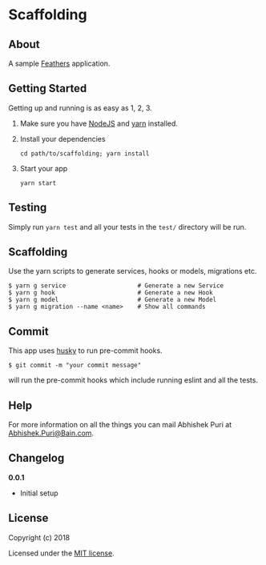 # Scaffolding

> 

## About

A sample [Feathers](http://feathersjs.com) application. 

## Getting Started

Getting up and running is as easy as 1, 2, 3.

1. Make sure you have [NodeJS](https://nodejs.org/) and [yarn](https://yarnpkg.com/lang/en/) installed.
2. Install your dependencies

    ```
    cd path/to/scaffolding; yarn install
    ```

3. Start your app

    ```
    yarn start
    ```

## Testing

Simply run `yarn test` and all your tests in the `test/` directory will be run.

## Scaffolding

Use the yarn scripts to generate services, hooks or models, migrations etc.
```
$ yarn g service                    # Generate a new Service
$ yarn g hook                       # Generate a new Hook
$ yarn g model                      # Generate a new Model
$ yarn g migration --name <name>    # Show all commands
```

## Commit

This app uses [husky](https://github.com/typicode/husky) to run pre-commit hooks.
```
$ git commit -m "your commit message"
```
will run the pre-commit hooks which include running eslint and all the tests.

## Help

For more information on all the things you can mail Abhishek Puri at Abhishek.Puri@Bain.com.

## Changelog

__0.0.1__

- Initial setup

## License

Copyright (c) 2018

Licensed under the [MIT license](LICENSE).
